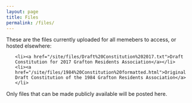 ```yaml
---
layout: page
title: Files
permalink: /files/
---
```


<p>These are the files currently uploaded for all memebers to access, or hosted elsewhere:</p>

<!--coming soon...<a href="/files/Noise Diary.pptx">46 Day Noise Diary Prinout</a>-->

<!--coming soon...<a href="/files/Noise Complaint Response">Copy of a reply from Envionmental Services</a>-->

<!--coming soon...<a href="">Grafton Centre Planning permit, including permitted work hours</a>-->


<ul>
	
<!--coming soon...<a href="/files/Noise Diary.pptx">46 Day Noise Diary Prinout</a>-->

<!--coming soon...<a href="/files/Noise Complaint Response">Copy of a reply from Envionmental Services</a>-->

<!--coming soon...<a href="">Grafton Centre Planning permit, including permitted work hours</a>-->

	<li><a href="/site/files/Draft%20Constitution%202017.txt">Draft Constitution for 2017 Grafton Residents Association</a></li>
	<li><a href="/site/files/1984%20Constitution%20formatted.html">Original Draft Constitution of the 1984 Grafton Residents Association</a></li>
</ul>




<p>Only files that can be made publicly available will be posted here.</p>

